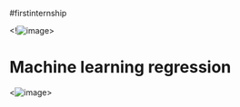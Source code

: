 #firstinternship

<!![image](https://github.com/baiju012/firstinternship/assets/111991510/4ec68a4d-e45e-47eb-8fcd-fafdf9e915ba)>




# Machine learning regression

<![image](https://github.com/baiju012/firstinternship/assets/111991510/76b85fb4-b671-4650-b8ea-6010af65f3a6)>
